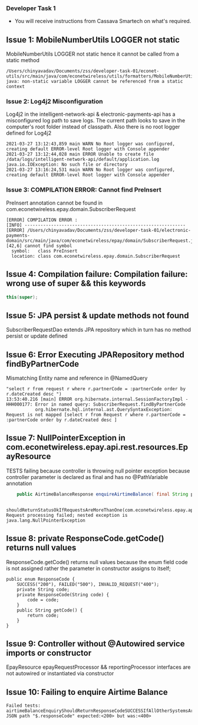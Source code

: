 ### Developer Task 1 

* You will receive instructions from Cassava Smartech on what's required.

## Issue 1: MobileNumberUtils LOGGER not static

MobileNumberUtils LOGGER not static hence it cannot be called from a static method

```
/Users/chinyavadav/Documents/zss/developer-task-01/econet-utils/src/main/java/com/econetwireless/utils/formatters/MobileNumberUtils.java:36:13
java: non-static variable LOGGER cannot be referenced from a static context
```

### Issue 2: Log4j2 Misconfiguration

Log4j2 in the intelligent-network-api & electronic-payments-api has a misconfigured log path to save logs. The current path looks to save in the computer's root folder instead of classpath.
Also there is no root logger defined for Log4j2

```
2021-03-27 13:12:43,859 main WARN No Root logger was configured, creating default ERROR-level Root logger with Console appender
2021-03-27 13:12:44,028 main ERROR Unable to create file /data/logs/intelligent-network-api/default/application.log java.io.IOException: No such file or directory
2021-03-27 13:16:24,531 main WARN No Root logger was configured, creating default ERROR-level Root logger with Console appender
```

### Issue 3: COMPILATION ERROR: Cannot find PreInsert

PreInsert annotation cannot be found in com.econetwireless.epay.domain.SubscriberRequest

```
[ERROR] COMPILATION ERROR : 
[INFO] -------------------------------------------------------------
[ERROR] /Users/chinyavadav/Documents/zss/developer-task-01/electronic-payments-domain/src/main/java/com/econetwireless/epay/domain/SubscriberRequest.java:[42,6] cannot find symbol
  symbol:   class PreInsert
  location: class com.econetwireless.epay.domain.SubscriberRequest
```

## Issue 4: Compilation failure: Compilation failure: wrong use of super && this keywords

```java
this(super);
```

## Issue 5: JPA persist & update methods not found

SubscriberRequestDao extends JPA repository which in turn has no method persist or update defined

## Issue 6: Error Executing JPARepository method findByPartnerCode

Mismatching Entity name and reference in @NamedQuery 
 
 ```
 "select r from request r where r.partnerCode = :partnerCode order by r.dateCreated desc ")
13:53:40.216 [main] ERROR org.hibernate.internal.SessionFactoryImpl - HHH000177: Error in named query: SubscriberRequest.findByPartnerCode
            org.hibernate.hql.internal.ast.QuerySyntaxException: Request is not mapped [select r from Request r where r.partnerCode = :partnerCode order by r.dateCreated desc ]
```

## Issue 7: NullPointerException in com.econetwireless.epay.api.rest.resources.EpayResource

TESTS failing because controller is throwing null pointer exception because controller parameter is declared as final and has no @PathVariable annotation

```java
    public AirtimeBalanceResponse enquireAirtimeBalance( final String pCode, @PathVariable("mobileNumber") final String msisdn) {}
```

```
  shouldReturnStatusOkIfRequestsAreMoreThanOne(com.econetwireless.epay.api.rest.resources.EpayResourcesIT): Request processing failed; nested exception is java.lang.NullPointerException
```

## Issue 8: private ResponseCode.getCode() returns null values

ResponseCode.getCode() returns null values because the enum field code is not assigned rather the parameter in constructor assigns to itself;

```
public enum ResponseCode {
    SUCCESS("200"), FAILED("500"), INVALID_REQUEST("400");
    private String code;
    private ResponseCode(String code) {
        code = code;
    }
    public String getCode() {
        return code;
    }
}
```

## Issue 9: Controller without @Autowired service imports or constructor

EpayResource epayRequestProcessor && reportingProcessor interfaces are not autowired or instantiated via constructor

## Issue 10: Failing to enquire Airtime Balance

```
Failed tests:   airtimeBalanceEnquiryShouldReturnResponseCodeSUCCESSIfAllOtherSystemsAreUp(com.econetwireless.epay.api.rest.resources.EpayResourcesIT): JSON path "$.responseCode" expected:<200> but was:<400>

```



